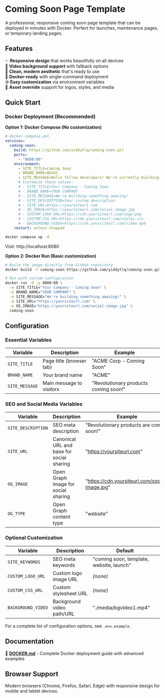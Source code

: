 # Coming Soon Page Template

A professional, responsive coming soon page template that can be deployed in minutes with Docker. Perfect for launches, maintenance pages, or temporary landing pages.

## Features

✨ **Responsive design** that works beautifully on all devices  
🎥 **Video background support** with fallback options  
🎨 **Clean, modern aesthetic** that's ready to use  
🐳 **Docker-ready** with single-command deployment  
⚙️ **Easy customization** via environment variables  
🔧 **Asset override** support for logos, styles, and media  

## Quick Start

### Docker Deployment (Recommended)

**Option 1: Docker Compose (No customization)**
```yaml
# docker-compose.yml
services:
  coming-soon:
    build: https://github.com/yiddytlq/coming-soon.git
    ports:
      - "8080:80"
    environment:
      - SITE_TITLE=Coming Soon
      - BRAND_NAME=NEXUS
      - SITE_MESSAGE=Hello fellow developers! We're currently building our new application.
      # Customize these values:
      # - SITE_TITLE=Your Company - Coming Soon
      # - BRAND_NAME=YOUR COMPANY
      # - SITE_MESSAGE=We're building something amazing!
      # - SITE_DESCRIPTION=Your custom description
      # - SITE_URL=https://yoursiteurl.com
      # - OG_IMAGE=https://yoursiteurl.com/social-image.jpg
      # - CUSTOM_LOGO_URL=https://cdn.yoursiteurl.com/logo.png
      # - CUSTOM_CSS_URL=https://cdn.yoursiteurl.com/styles.css
      # - BACKGROUND_VIDEO=https://cdn.yoursiteurl.com/video.mp4
    restart: unless-stopped
```
```bash
docker compose up -d
```
Visit: http://localhost:8080

**Option 2: Docker Run (Basic customization)**
```bash
# Build the image directly from GitHub repository
docker build -t coming-soon https://github.com/yiddytlq/coming-soon.git

# Run with custom configuration
docker run -d -p 8080:80 \
  -e SITE_TITLE="Your Company - Coming Soon" \
  -e BRAND_NAME="YOUR COMPANY" \
  -e SITE_MESSAGE="We're building something amazing!" \
  -e SITE_URL="https://yoursiteurl.com" \
  -e OG_IMAGE="https://yoursiteurl.com/social-image.jpg" \
  coming-soon
```

## Configuration

### Essential Variables
| Variable | Description | Example |
|----------|-------------|---------|
| `SITE_TITLE` | Page title (browser tab) | "ACME Corp - Coming Soon" |
| `BRAND_NAME` | Your brand name | "ACME" |
| `SITE_MESSAGE` | Main message to visitors | "Revolutionary products coming soon!" |

### SEO and Social Media Variables
| Variable | Description | Example |
|----------|-------------|---------|
| `SITE_DESCRIPTION` | SEO meta description | "Revolutionary products are coming soon!" |
| `SITE_URL` | Canonical URL and base for social sharing | "https://yoursiteurl.com" |
| `OG_IMAGE` | Open Graph image for social sharing | "https://cdn.yoursiteurl.com/social-image.jpg" |
| `OG_TYPE` | Open Graph content type | "website" |

### Optional Customization
| Variable | Description | Default |
|----------|-------------|---------|
| `SITE_KEYWORDS` | SEO meta keywords | "coming soon, template, website, launch" |
| `CUSTOM_LOGO_URL` | Custom logo image URL | _(none)_ |
| `CUSTOM_CSS_URL` | Custom stylesheet URL | _(none)_ |
| `BACKGROUND_VIDEO` | Background video path/URL | "./media/bgvideo1.mp4" |

For a complete list of configuration options, see `.env.example`.

## Documentation

📖 **[DOCKER.md](/docker/DOCKER.md)** - Complete Docker deployment guide with advanced examples  

## Browser Support

Modern browsers (Chrome, Firefox, Safari, Edge) with responsive design for mobile and tablet devices.

